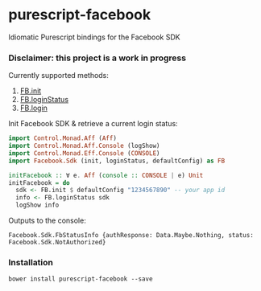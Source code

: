 # purescript-facebook
Idiomatic Purescript bindings for the Facebook SDK

### Disclaimer: this project is a work in progress

Currently supported methods:
1. [FB.init](https://developers.facebook.com/docs/javascript/reference/FB.init/v2.10)
1. [FB.loginStatus](https://developers.facebook.com/docs/reference/javascript/FB.getLoginStatus/v2.10)
1. [FB.login](https://developers.facebook.com/docs/reference/javascript/FB.login/v2.10)

Init Facebook SDK & retrieve a current login status:

``` purescript
import Control.Monad.Aff (Aff)
import Control.Monad.Aff.Console (logShow)
import Control.Monad.Eff.Console (CONSOLE)
import Facebook.Sdk (init, loginStatus, defaultConfig) as FB

initFacebook :: ∀ e. Aff (console :: CONSOLE | e) Unit
initFacebook = do
  sdk <- FB.init $ defaultConfig "1234567890" -- your app id
  info <- FB.loginStatus sdk
  logShow info
```

Outputs to the console:
```
Facebook.Sdk.FbStatusInfo {authResponse: Data.Maybe.Nothing, status: Facebook.Sdk.NotAuthorized}
```

### Installation
```
bower install purescript-facebook --save
```
